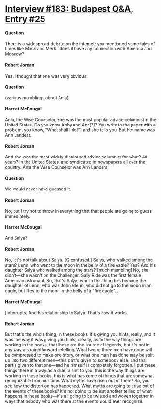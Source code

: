 # [Interview #183: Budapest Q&A, Entry #25](https://www.theoryland.com/intvmain.php?i=183#25)

#### Question

There is a widespread debate on the internet: you mentioned some tales of times like Mosk and Merk...does it have any connection with America and Moscow?

#### Robert Jordan

Yes. I thought that one was very obvious.

#### Question

(various mumblings about Anla)

#### Harriet McDougal

Anla, the Wise Counselor, she was the most popular advice columnist in the United States. Do you know Abby and Ann[?]? You write to the paper with a problem, you know, "What shall I do?", and she tells you. But her name was Ann Landers.

#### Robert Jordan

And she was the most widely distributed advice columnist for what? 40 years? In the United States, and syndicated in newspapers all over the country. Anla the Wise Counselor was Ann Landers.

#### Question

We would never have guessed it.

#### Robert Jordan

No, but I try not to throw in everything that that people are going to guess immediately.

#### Harriet McDougal

And Salya?

#### Robert Jordan

No, let's not talk about Salya. [Q confused.] Salya, who walked among the stars? Lenn, who went to the moon in the belly of a fire eagle? Yes? And his daughter Salya who walked among the stars? [much mumbling] No, she didn't—she wasn't on the Challenger. Sally Ride was the first female American astronaut. So, that's Salya, who in this thing has become the daughter of Lenn, who was John Glenn, who did not go to the moon in an eagle, but flies to the moon in the belly of a "fire eagle"...

#### Harriet McDougal

[interrupts] And his relationship to Salya. That's how it works.

#### Robert Jordan

But that's the whole thing, in these books: it's giving you hints, really, and it was the way it was giving you hints, clearly, as to the way things are working in the books, that these are the source of legends, but it's not in any way a straightforward retelling. What two or three men have done will be compressed to make one story, or what one man has done may be split up into two different men—this part's given to somebody else, and that part's given to that one—and he himself is completely forgotten. I put these things there in a way as a clue, a hint to you: this is the way things are working in these books, this is what has come of things that are somewhat recognizable from our time. What myths have risen out of them? So, you see how the distortion has happened. What myths are going to arise out of the events of these books? It's not going to be just another telling of what happens in these books—it's all going to be twisted and woven together in ways that nobody who was there at the events would ever recognize.

